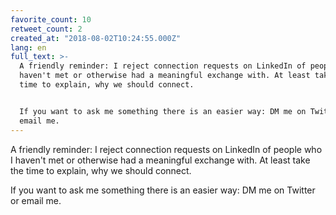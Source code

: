 ```yaml
---
favorite_count: 10
retweet_count: 2
created_at: "2018-08-02T10:24:55.000Z"
lang: en
full_text: >-
  A friendly reminder: I reject connection requests on LinkedIn of people who I
  haven't met or otherwise had a meaningful exchange with. At least take the
  time to explain, why we should connect.


  If you want to ask me something there is an easier way: DM me on Twitter or
  email me.
---
```


A friendly reminder: I reject connection requests on LinkedIn of people who I
haven't met or otherwise had a meaningful exchange with. At least take the time
to explain, why we should connect.

If you want to ask me something there is an easier way: DM me on Twitter or
email me.
